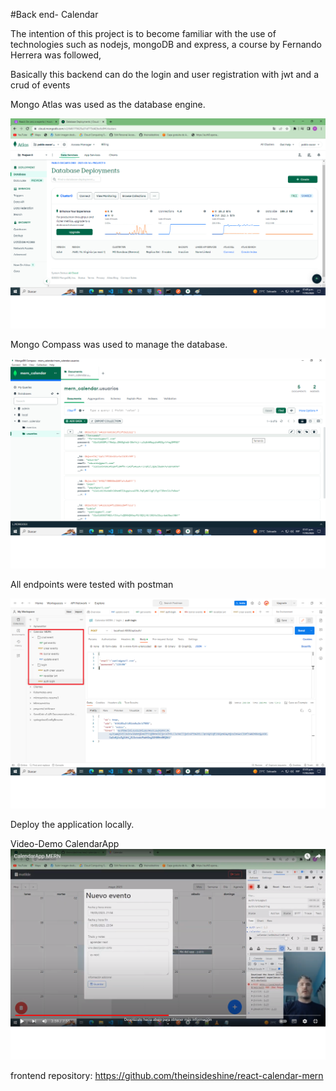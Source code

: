 #Back end- Calendar

The intention of this project is to become familiar with the use of technologies such as nodejs, mongoDB and express, a course by Fernando Herrera was followed, 


Basically this backend can do the login and user registration with jwt and a crud of events


Mongo Atlas was used as the database engine.

![](images/atlas.png)


Mongo Compass was used to manage the database.

![](images/mongodb.png)


All endpoints were tested with postman


![](images/postman.png)



Deploy the application locally.

Video-Demo CalendarApp
[![Demo CalendarApp](images/video.png)](https://www.youtube.com/watch?v=HH-HYL1hpBg)






frontend repository: https://github.com/theinsideshine/react-calendar-mern